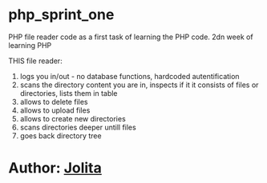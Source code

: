 # php_sprint_one

PHP file reader code as a first task of learning the PHP code.
2dn week of learning PHP

THIS file reader:
1. logs you in/out - no database functions, hardcoded autentification
2. scans the directory content you are in, inspects if it it consists of files or directories, lists them in table
3. allows to delete files
4. allows to upload files
5. allows to create new directories
6. scans directories deeper untill files
7. goes back directory tree


Author:
[Jolita](https://github.com/sunshinepro)
=======
